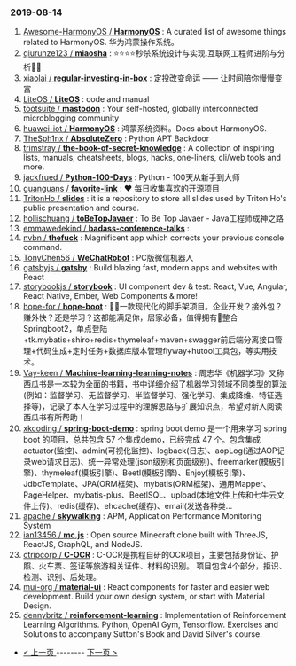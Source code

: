 ### 2019-08-14 
1. [Awesome-HarmonyOS / **HarmonyOS**](https://github.com/Awesome-HarmonyOS/HarmonyOS) : A curated list of awesome things related to HarmonyOS. 华为鸿蒙操作系统。
1. [qiurunze123 / **miaosha**](https://github.com/qiurunze123/miaosha) : ⭐⭐⭐⭐秒杀系统设计与实现.互联网工程师进阶与分析🙋🐓
1. [xiaolai / **regular-investing-in-box**](https://github.com/xiaolai/regular-investing-in-box) : 定投改变命运 —— 让时间陪你慢慢变富
1. [LiteOS / **LiteOS**](https://github.com/LiteOS/LiteOS) : code and manual
1. [tootsuite / **mastodon**](https://github.com/tootsuite/mastodon) : Your self-hosted, globally interconnected microblogging community
1. [huawei-iot / **HarmonyOS**](https://github.com/huawei-iot/HarmonyOS) : 鸿蒙系统资料。Docs about HarmonyOS.
1. [TheSph1nx / **AbsoluteZero**](https://github.com/TheSph1nx/AbsoluteZero) : Python APT Backdoor
1. [trimstray / **the-book-of-secret-knowledge**](https://github.com/trimstray/the-book-of-secret-knowledge) : A collection of inspiring lists, manuals, cheatsheets, blogs, hacks, one-liners, cli/web tools and more.
1. [jackfrued / **Python-100-Days**](https://github.com/jackfrued/Python-100-Days) : Python - 100天从新手到大师
1. [guanguans / **favorite-link**](https://github.com/guanguans/favorite-link) : ❤️ 每日收集喜欢的开源项目
1. [TritonHo / **slides**](https://github.com/TritonHo/slides) : it is a repository to store all slides used by Triton Ho's public presentation and course.
1. [hollischuang / **toBeTopJavaer**](https://github.com/hollischuang/toBeTopJavaer) : To Be Top Javaer - Java工程师成神之路
1. [emmawedekind / **badass-conference-talks**](https://github.com/emmawedekind/badass-conference-talks) : 
1. [nvbn / **thefuck**](https://github.com/nvbn/thefuck) : Magnificent app which corrects your previous console command.
1. [TonyChen56 / **WeChatRobot**](https://github.com/TonyChen56/WeChatRobot) : PC版微信机器人
1. [gatsbyjs / **gatsby**](https://github.com/gatsbyjs/gatsby) : Build blazing fast, modern apps and websites with React
1. [storybookjs / **storybook**](https://github.com/storybookjs/storybook) : UI component dev & test: React, Vue, Angular, React Native, Ember, Web Components & more!
1. [hope-for / **hope-boot**](https://github.com/hope-for/hope-boot) : 🌱🚀一款现代化的脚手架项目。企业开发？接外包？赚外快？还是学习？这都能满足你，居家必备，值得拥有🍻整合Springboot2，单点登陆+tk.mybatis+shiro+redis+thymeleaf+maven+swagger前后端分离接口管理+代码生成+定时任务+数据库版本管理flyway+hutool工具包，等实用技术。
1. [Vay-keen / **Machine-learning-learning-notes**](https://github.com/Vay-keen/Machine-learning-learning-notes) : 周志华《机器学习》又称西瓜书是一本较为全面的书籍，书中详细介绍了机器学习领域不同类型的算法(例如：监督学习、无监督学习、半监督学习、强化学习、集成降维、特征选择等)，记录了本人在学习过程中的理解思路与扩展知识点，希望对新人阅读西瓜书有所帮助！
1. [xkcoding / **spring-boot-demo**](https://github.com/xkcoding/spring-boot-demo) : spring boot demo 是一个用来学习 spring boot 的项目，总共包含 57 个集成demo，已经完成 47 个。包含集成 actuator(监控)、admin(可视化监控)、logback(日志)、aopLog(通过AOP记录web请求日志)、统一异常处理(json级别和页面级别)、freemarker(模板引擎)、thymeleaf(模板引擎)、Beetl(模板引擎)、Enjoy(模板引擎)、JdbcTemplate、JPA(ORM框架)、mybatis(ORM框架)、通用Mapper、PageHelper、mybatis-plus、BeetlSQL、upload(本地文件上传和七牛云文件上传)、redis(缓存)、ehcache(缓存)、email(发送各种类…
1. [apache / **skywalking**](https://github.com/apache/skywalking) : APM, Application Performance Monitoring System
1. [ian13456 / **mc.js**](https://github.com/ian13456/mc.js) : Open source Minecraft clone built with ThreeJS, ReactJS, GraphQL, and NodeJS.
1. [ctripcorp / **C-OCR**](https://github.com/ctripcorp/C-OCR) : C-OCR是携程自研的OCR项目，主要包括身份证、护照、火车票、签证等旅游相关证件、材料的识别。 项目包含4个部分，拒识、检测、识别、后处理。
1. [mui-org / **material-ui**](https://github.com/mui-org/material-ui) : React components for faster and easier web development. Build your own design system, or start with Material Design.
1. [dennybritz / **reinforcement-learning**](https://github.com/dennybritz/reinforcement-learning) : Implementation of Reinforcement Learning Algorithms. Python, OpenAI Gym, Tensorflow. Exercises and Solutions to accompany Sutton's Book and David Silver's course. 

- [ < 上一页 ](https://github.com/able8/github-trending-daily-record/blob/master/2019-08-13.md) -------- [ 下一页 > ](https://github.com/able8/github-trending-daily-record/blob/master/2019-08-15.md)